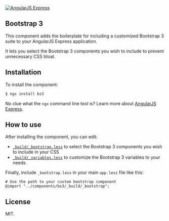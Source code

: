 [![AngularJS Express](http://i.imgur.com/nTj9QgN.png)](https://github.com/angular-express/angular-express)

## Bootstrap 3

This component adds the boilerplate for including a customized Bootstrap 3 suite to your AngularJS Express application.

It lets you select the Bootstrap 3 components you wish to include to prevent unnecessary CSS bloat.

## Installation

To install the component:

```bash
$ ngx install bs3
```

No clue what the `ngx` command line tool is? Learn more about [AngularJS Express](https://github.com/angular-express/angular-express).

## How to use

After installing the component, you can edit:
 
- [`_build/_bootstrap.less`](ngx/_build/_bootstrap.less) to select the Bootstrap 3 components you wish to include in your CSS
- [`_build/_variables.less`](ngx/_build/_variables.less) to customize the Bootstrap 3 variables to your needs

Finally, include `_bootstrap.less` in your main `app.less` file like this:

```less
# Use the path to your custom bootstrap component
@import "../components/bs3/_build/_bootstrap";
```

## License

MIT.
